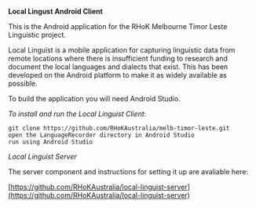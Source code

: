 **Local Lingust Android Client**

This is the Android application for the RHoK Melbourne Timor Leste Linguistic project.

Local Linguist is a mobile application for capturing linguistic data from remote locations where there is insufficient funding to research and document the local languages and dialects that exist. This has been developed on the Android platform to make it as widely available as possible.

To build the application you will need Android Studio.

*To install and run the Local Linguist Client*:

    git clone https://github.com/RHoKAustralia/melb-timor-leste.git
    open the LanguageRecorder directory in Android Studio
    run using Android Studio

*Local Linguist Server*

The server component and instructions for setting it up are avaliable here:

[https://github.com/RHoKAustralia/local-linguist-server](https://github.com/RHoKAustralia/local-linguist-server)
